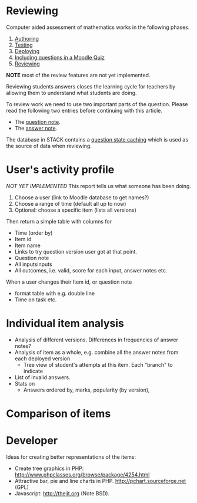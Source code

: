 # Reviewing
 
Computer aided assessment of mathematics works in the following phases.

1. [Authoring](../Authoring/)
2. [Testing](Testing)
3. [Deploying](Deploying)
4. [Including questions in a Moodle Quiz](../Components/Moodle#Including_questions)
5. [Reviewing](Reviewing)

**NOTE** most of the review features are not yet implemented.

Reviewing students answers closes the learning cycle for teachers by allowing them to understand what students are doing.

To review work we need to use two important parts of the question.
Please read the following two entries before continuing with this article.

* The [question note](Question_note).
* The [answer note](Potential_response_trees#Answer_note).

The database in STACK contains a [question state caching](../Developer/Question_state_caching) which is used as the source of data when reviewing.

# User's activity profile #

_NOT YET IMPLEMENTED_
This report tells us what someone has been doing.

1. Choose a user (link to Moodle database to get names?)
2. Choose a range of time (default all up to now)
3. Optional: choose a specific item (lists all versions)

Then return a simple table with columns for

* Time (order by)
* Item id
* Item name
* Links to try question version user got at that point.
* Question note
* All inputsinputs
* All outcomes, i.e. valid, score for each input, answer notes etc.

When a user changes their Item id, or question note

* format table with e.g. double line
* Time on task etc.

# Individual item analysis #

* Analysis of different versions.  Differences in frequencies of answer notes?
* Analysis of item as a whole, e.g. combine all the answer notes from each deployed version
  * Tree view of student's attempts at this item.  Each "branch" to indicate 
* List of invalid answers.
* Stats on
  * Answers ordered by, marks, popularity (by version),  

# Comparison of items #

# Developer #

Ideas for creating better representations of the items:

* Create tree graphics in PHP:  <http://www.phpclasses.org/browse/package/4254.html>
* Attractive bar, pie and line charts in PHP. <http://pchart.sourceforge.net> (GPL)
* Javascript:  <http://thejit.org>  (Note BSD).
